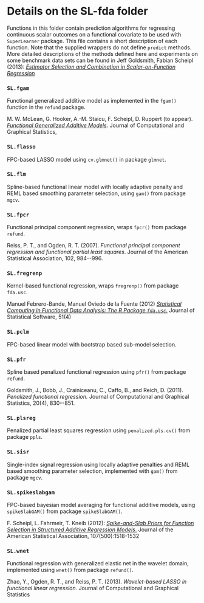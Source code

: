 # Details on the SL-fda folder

Functions in this folder contain prediction algorithms for regressing continuous scalar 
outcomes on a functional covariate to be used with `SuperLearner` package. 
This file contains a short description of each function.  Note that the supplied wrappers do 
not define `predict` methods. 
More detailed descriptions of the methods defined here and experiments on some benchmark data sets
can be found in  Jeff Goldsmith, Fabian Scheipl (2013): [*Estimator Selection and Combination in Scalar-on-Function Regression*](http://dx.doi.org/10.1016/j.csda.2013.10.009)

### `SL.fgam`
Functional generalized additive model as implemented in the `fgam()` function in the `refund` package.

M. W. McLean, G. Hooker, A.-M. Staicu, F. Scheipl, D. Ruppert (to appear). 
[*Functional Generalized Additive Models*](http://www.tandfonline.com/eprint/jBTSxuMkDyX4N5IqFcpT/full).
Journal of Computational and Graphical Statistics,

### `SL.flasso`
FPC-based LASSO model using `cv.glmnet()`  in package `glmnet`.

<!-- 
### `SL.flirti`
Wraps the code supplied with 

Gareth M. James, Jing Wang, Ji Zhu (2009).
[*Functional linear regression that's interpretable*](http://arxiv.org/abs/0908.2918).
-->

### `SL.flm`
Spline-based functional linear model with locally adaptive penalty and REML based smoothing
parameter selection, using `gam()` from package `mgcv`. 
 
### `SL.fpcr`
Functional principal component regression, wraps `fpcr()` from package `refund`. 

Reiss, P. T., and Ogden, R. T. (2007). *Functional principal component regression and functional partial least squares*. Journal of the American Statistical Association, 102, 984--996.

### `SL.fregrenp`
Kernel-based functional regression, wraps `fregrenp()` from package `fda.usc`. 


Manuel Febrero-Bande, Manuel Oviedo de la Fuente (2012) [*Statistical Computing in Functional Data Analysis: The R Package `fda.usc`.*](http://www.jstatsoft.org/v51/i04/) Journal of Statistical Software, 51(4)

### `SL.pclm`
FPC-based linear model with bootstrap based sub-model selection.

### `SL.pfr`
Spline based penalized functional regression using `pfr()` from package `refund`.


Goldsmith, J., Bobb, J., Crainiceanu, C., Caffo, B., and Reich, D. (2011). 
*Penalized functional regression.* Journal of Computational and Graphical Statistics, 20(4), 830--851.

### `SL.plsreg`
Penalized partial least squares regression using `penalized.pls.cv()` from package `ppls`. 

### `SL.sisr`
Single-index signal regression using locally adaptive penalties and REML based smoothing
parameter selection, implemented with `gam()` from package `mgcv`. 

### `SL.spikeslabgam`
FPC-based bayesian model averaging for functional additive models, using `spikeSlabGAM()`  from package 
`spikeSlabGAM()`.

F. Scheipl, L. Fahrmeir, T. Kneib (2012): 
[*Spike-and-Slab Priors for Function Selection in Structured Additive Regression Models*.](http://arxiv.org/abs/1105.5250)
Journal of the American Statistical Association, 107(500):1518-1532

### `SL.wnet`
Functional regression with generalized elastic net in the wavelet domain, implemented using `wnet()`  from package 
`refund()`.

Zhao, Y., Ogden, R. T., and Reiss, P. T. (2013). *Wavelet-based LASSO in functional linear regression.* Journal of Computational and Graphical Statistics
